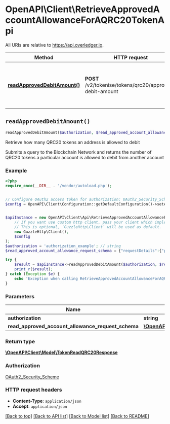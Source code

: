 # OpenAPI\Client\RetrieveApprovedAccountAllowanceForAQRC20TokenApi

All URIs are relative to https://api.overledger.io.

Method | HTTP request | Description
------------- | ------------- | -------------
[**readApprovedDebitAmount()**](RetrieveApprovedAccountAllowanceForAQRC20TokenApi.md#readApprovedDebitAmount) | **POST** /v2/tokenise/tokens/qrc20/approved-debit-amount | Retrieve how many QRC20 tokens an address is allowed to debit


## `readApprovedDebitAmount()`

```php
readApprovedDebitAmount($authorization, $read_approved_account_allowance_request_schema): \OpenAPI\Client\Model\TokenReadQRC20Response
```

Retrieve how many QRC20 tokens an address is allowed to debit

Submits a query to the Blockchain Network and returns the number of QRC20 tokens a particular account is allowed to debit from another account

### Example

```php
<?php
require_once(__DIR__ . '/vendor/autoload.php');


// Configure OAuth2 access token for authorization: OAuth2_Security_Scheme
$config = OpenAPI\Client\Configuration::getDefaultConfiguration()->setAccessToken('YOUR_ACCESS_TOKEN');


$apiInstance = new OpenAPI\Client\Api\RetrieveApprovedAccountAllowanceForAQRC20TokenApi(
    // If you want use custom http client, pass your client which implements `GuzzleHttp\ClientInterface`.
    // This is optional, `GuzzleHttp\Client` will be used as default.
    new GuzzleHttp\Client(),
    $config
);
$authorization = 'authorization_example'; // string
$read_approved_account_allowance_request_schema = {"requestDetails":{"payer":[{"payerId":"0x08f0C8451eC8283638F35D863DfFD8c1e1b3E39d"}],"tokenUnit":"RobTK","mandate":[{"payeeId":"0x37dC24Fd0b91Bd2B17C5e4b52d90f13DAcc057aA"}]},"location":{"technology":"Ethereum","network":"ethereum goerli testnet"}}; // \OpenAPI\Client\Model\ReadApprovedAccountAllowanceRequestSchema

try {
    $result = $apiInstance->readApprovedDebitAmount($authorization, $read_approved_account_allowance_request_schema);
    print_r($result);
} catch (Exception $e) {
    echo 'Exception when calling RetrieveApprovedAccountAllowanceForAQRC20TokenApi->readApprovedDebitAmount: ', $e->getMessage(), PHP_EOL;
}
```

### Parameters

Name | Type | Description  | Notes
------------- | ------------- | ------------- | -------------
 **authorization** | **string**|  |
 **read_approved_account_allowance_request_schema** | [**\OpenAPI\Client\Model\ReadApprovedAccountAllowanceRequestSchema**](../Model/ReadApprovedAccountAllowanceRequestSchema.md)|  |

### Return type

[**\OpenAPI\Client\Model\TokenReadQRC20Response**](../Model/TokenReadQRC20Response.md)

### Authorization

[OAuth2_Security_Scheme](../../README.md#OAuth2_Security_Scheme)

### HTTP request headers

- **Content-Type**: `application/json`
- **Accept**: `application/json`

[[Back to top]](#) [[Back to API list]](../../README.md#endpoints)
[[Back to Model list]](../../README.md#models)
[[Back to README]](../../README.md)
